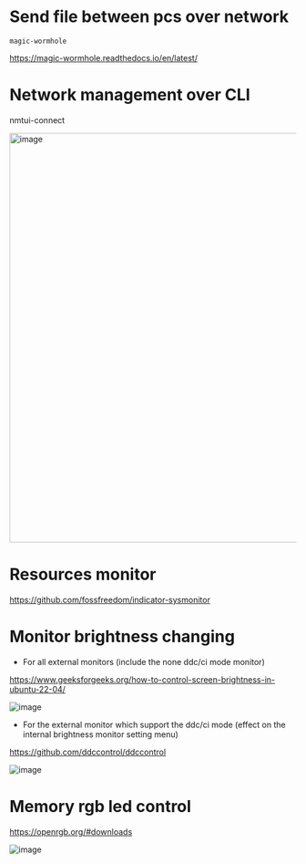 # Send file between pcs over network
`magic-wormhole`

https://magic-wormhole.readthedocs.io/en/latest/

# Network management over CLI
nmtui-connect

<img width="718" alt="image" src="https://user-images.githubusercontent.com/32226325/192934846-56efc6c3-1e18-4f79-9830-357886497d1c.png">

# Resources monitor
https://github.com/fossfreedom/indicator-sysmonitor

# Monitor brightness changing 
- For all external monitors (include the none ddc/ci mode monitor)

https://www.geeksforgeeks.org/how-to-control-screen-brightness-in-ubuntu-22-04/

![image](https://github.com/hvbon2010/linux_useful_tools/assets/32226325/59a1bee5-f781-46d5-a321-a357e5a1616c)

- For the external monitor which support the ddc/ci mode (effect on the internal brightness monitor setting menu)

https://github.com/ddccontrol/ddccontrol

![image](https://github.com/hvbon2010/linux_useful_tools/assets/32226325/44fe34c5-951b-489e-9b10-cefabbbe6fa3)

# Memory rgb led control
https://openrgb.org/#downloads

![image](https://github.com/hvbon2010/linux_useful_tools/assets/32226325/9109bec4-37ae-4c41-8273-2bf12bd1d192)
